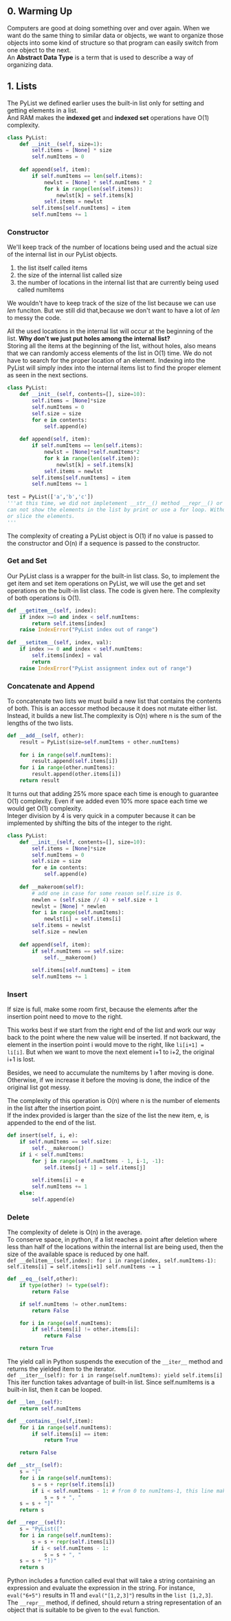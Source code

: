 
## 0. Warming Up
Computers are good at doing something over and over again. When we want do the same thing to similar data or objects, we want to organize those objects into some kind of structure so that program can easily switch from one object to the next.  
An __Abstract Data Type__ is a term that is used to describe a way of organizing data.

## 1. Lists
The PyList we defined earlier uses the built-in list only for setting and getting elements in a list.  
And RAM makes the __indexed get__ and __indexed set__ operations have O(1) complexity.  


```python
class PyList:
    def __init__(self, size=1):
        self.items = [None] * size
        self.numItems = 0
        
    def append(self, item):
        if self.numItems == len(self.items):
            newlst = [None] * self.numItems * 2
            for k in range(len(self.items)):
                newlst[k] = self.items[k]
            self.items = newlst
        self.items[self.numItems] = item
        self.numItems += 1
```

### Constructor
We'll keep track of the number of locations being used and the actual size of the internal list in our PyList objects.
1. the list itself called items
2. the size of the internal list called size
3. the number of locations in the internal list that are currently being used called numItems
  
We wouldn't have to keep track of the size of the list because we can use _len_ funciton. But we still did that,because we don't want to have a lot of _len_ to messy the code. 

All the used locations in the internal list will occur at the beginning of the list. __Why don't we just put holes among the internal list?__   
Storing all the items at the beginning of the list, without holes, also means that we can randomly access elements of the list in O(1) time. We do not have to search for the proper location of an element. Indexing into the PyList will simply index into the internal items list to find the proper element as seen in the next sections.


```python
class PyList:
    def __init__(self, contents=[], size=10):
        self.items = [None]*size
        self.numItems = 0
        self.size = size
        for e in contents:
            self.append(e)
            
    def append(self, item):
        if self.numItems == len(self.items):
            newlst = [None]*self.numItems*2
            for k in range(len(self.item)):
                newlst[k] = self.items[k]
            self.items = newlst
        self.items[self.numItems] = item
        self.numItems += 1
                        
test = PyList(['a','b','c'])
'''at this time, we did not impletement __str__() method __repr__() or __iter__() method in this class, so we
can not show the elements in the list by print or use a for loop. Without __getitem__() method, indexing the element
or slice the elements.
'''
```

The complexity of creating a PyList object is O(1) if no value is passed to the constructor and O(n) if a sequence is passed to the constructor.

### Get and Set
Our PyList class is a wrapper for the built-in list class. So, to implement the get item and set item operations on PyList, we will use the get and set operations on the built-in list class. The code is given here. The complexity of both operations is O(1).


```python
def __getitem__(self, index):
    if index >=0 and index < self.numItems:
        return self.items[index]
    raise IndexError("PyList index out of range")
    
def __setitem__(self, index, val):
    if index >= 0 and index < self.numItems:
        self.items[index] = val
        return
    raise IndexError("PyList assignment index out of range")
```

### Concatenate and Append
To concatenate two lists we must build a new list that contains the contents of both. This is an accessor method because it does not mutate either list. Instead, it builds a new list.The complexity is O(n) where n is the sum of the lengths of the two lists.  


```python
def __add__(self, other):
    result = PyList(size=self.numItems + other.numItems)
    
    for i in range(self.numItems):
        result.append(self.items[i])
    for i in range(other.numItems):
        result.append(other.items[i])
    return result
```

It turns out that adding 25% more space each time is enough to guarantee O(1) complexity. Even if we added even 10% more space each time we would get O(1) complexity.  
Integer division by 4 is very quick in a computer because it can be implemented by shifting the bits of the integer to the right.


```python
class PyList:
    def __init__(self, contents=[], size=10):
        self.items = [None]*size
        self.numItems = 0
        self.size = size
        for e in contents:
            self.append(e)
    
    def __makeroom(self):
        # add one in case for some reason self.size is 0.
        newlen = (self.size // 4) + self.size + 1
        newlst = [None] * newlen
        for i in range(self.numItems):
            newlst[i] = self.items[i]
        self.items = newlst
        self.size = newlen
        
    def append(self, item):
        if self.numItems == self.size:
            self.__makeroom()
            
        self.items[self.numItems] = item
        self.numItems += 1
```

### Insert
If size is full, make some room first, because the elements after the insertion point need to move to the right.

This works best if we start from the right end of the list and work our way back to the point where the new value will be inserted.
If not backward, the element in the insertion point i would move to the right, like `li[i+1] = li[i]`. But when we want to move the
next element i+1 to i+2, the original i+1 is lost.  

Besides, we need to accumulate the numItems by 1 after moving is done. Otherwise, if we increase it before the moving is done, the indice of the original list got messy.

The complexity of this operation is O(n) where n is the number of elements in the list after the insertion point.  
If the index provided is larger than the size of the list the new item, e, is appended to the end of the list.


```python
def insert(self, i, e):
    if self.numItems == self.size:
        self.__makeroom()
    if i < self.numItems:
        for j in range(self.numItems - 1, i-1, -1):
            self.items[j + 1] = self.items[j]
            
        self.items[i] = e
        self.numItems += 1
    else:
        self.append(e)
```

### Delete
The complexity of delete is O(n) in the average.  
To conserve space, in python, if a list reaches a point after deletion where less than half of the locations within the internal list are being used, then the size of the available space is reduced by one half.  
`def __delitem__(self,index):
    for i in range(index, self.numItems-1):
        self.items[i] = self.items[i+1]
        self.numItems -= 1`


```python
def __eq__(self,other):
    if type(other) != type(self):
        return False

    if self.numItems != other.numItems:
        return False

    for i in range(self.numItems):
        if self.items[i] != other.items[i]:
            return False

    return True
```

The yield call in Python suspends the execution of the `__iter__` method and returns the yielded item to the iterator.    
`def __iter__(self):
    for i in range(self.numItems):
        yield self.items[i]`  
This iter function takes advantage of built-in list. Since self.numItems is a built-in list, then it can be looped.


```python
def __len__(self):
    return self.numItems

def __contains__(self,item):
    for i in range(self.numItems):
        if self.items[i] == item:
            return True

    return False

def __str__(self):
    s = "["
    for i in range(self.numItems):
        s = s + repr(self.items[i])
        if i < self.numItems - 1: # from 0 to numItems-1, this line makes the elements form 0 to numItems-2 are seperated with comma
            s = s + ", "
    s = s + "]"
    return s

def __repr__(self):
    s = "PyList(["
    for i in range(self.numItems):
        s = s + repr(self.items[i])
        if i < self.numItems - 1:
            s = s + ", "
    s = s + "])"
    return s
```

Python includes a function called eval that will take a string containing an expression and evaluate the expression in the string. For instance, `eval("6+5")` results in 11 and `eval("[1,2,3]"`) results in the `list [1,2,3]`. The `__repr__` method, if defined, should return a string representation of an object that is suitable to be given to the `eval` function.
